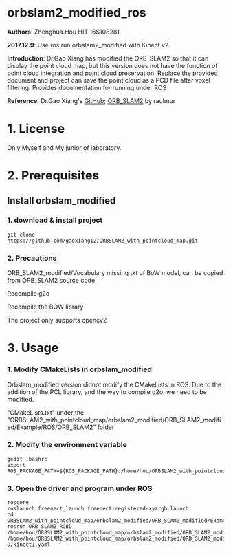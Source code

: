 # orbslam2_modified_ros
**Authors**: Zhenghua.Hou HIT 16S108281

**2017.12.9**: Use ros run orbslam2_modified with Kinect v2.

**Introduction**: Dr.Gao Xiang has modified the ORB_SLAM2 so that it can display the point cloud map, but this version does not have the function of point cloud integration and point cloud preservation. Replace the provided document and project can save the point cloud as a PCD file after voxel filtering. Provides documentation for running under ROS

**Reference**: Dr.Gao Xiang's [GitHub](https://github.com/gaoxiang12); [ORB_SLAM2](https://github.com/raulmur/ORB_SLAM2) by raulmur

# 1. License
Only Myself and My junior of laboratory.

# 2. Prerequisites
## Install orbslam_modified  
### 1. download & install project
```
git clone https://github.com/gaoxiang12/ORBSLAM2_with_pointcloud_map.git
```

### 2. Precautions    

 ORB_SLAM2_modified/Vocabulary missing txt of BoW model, can be copied from ORB_SLAM2 source code    

 Recompile g2o    

 Recompile the BOW library    

 The project only supports opencv2  
 
# 3. Usage

### 1. Modify CMakeLists in orbslam_modified  

Orbslam_modified version didnot modify the CMakeLists in ROS. Due to the addition of the PCL library, and the way to compile g2o. we need to be modified.

"CMakeLists.txt" under the "ORBSLAM2_with_pointcloud_map/orbslam2_modified/ORB_SLAM2_modified/Example/ROS/ORB_SLAM2" folder

### 2. Modify the environment variable  
```
gedit .bashrc
export ROS_PACKAGE_PATH=${ROS_PACKAGE_PATH}:/home/hou/ORBSLAM2_with_pointcloud_map/orbslam2_modified/ORB_SLAM2_modified/Examples/ROS
```
### 3. Open the **driver** and **program** under ROS  
```
roscore
roslaunch freenect_launch freenect-registered-xyzrgb.launch
cd ORBSLAM2_with_pointcloud_map/orbslam2_modified/ORB_SLAM2_modified/Examples/ROS
rosrun ORB_SLAM2 RGBD /home/hou/ORBSLAM2_with_pointcloud_map/orbslam2_modified/ORB_SLAM2_modified/Vocabulary/ORBvoc.txt /home/hou/ORBSLAM2_with_pointcloud_map/orbslam2_modified/ORB_SLAM2_modified/Examples/RGB-D/kinect1.yaml
```
